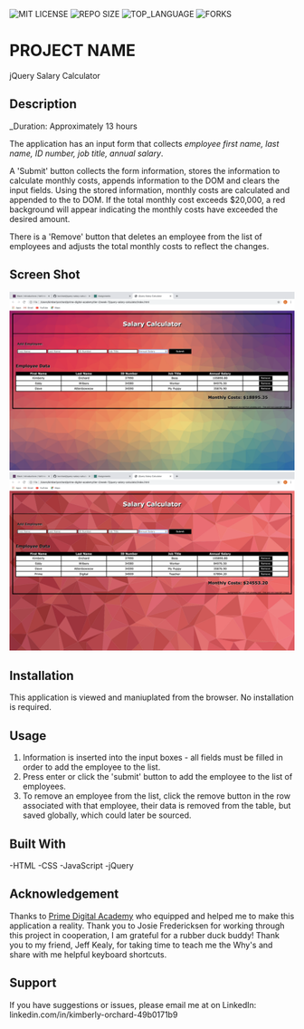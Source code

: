 

![MIT LICENSE](https://img.shields.io/github/license/korchard/jquery-salary-calculator.svg?style=flat-square)
![REPO SIZE](https://img.shields.io/github/repo-size/korchard/jquery-salary-calculator.svg?style=flat-square)
![TOP_LANGUAGE](https://img.shields.io/github/languages/top/korchard/jquery-salary-calculator.svg?style=flat-square)
![FORKS](https://img.shields.io/github/forks/korchard/jquery-salary-calculator.svg?style=social)

# PROJECT NAME

jQuery Salary Calculator

## Description

_Duration: Approximately 13 hours

The application has an input form that collects _employee first name, last name, ID number, job title, annual salary_.

A 'Submit' button collects the form information, stores the information to calculate monthly costs, appends information to the DOM and clears the input fields. Using the stored information, monthly costs are calculated and appended to the to DOM. If the total monthly cost exceeds $20,000, a red background will appear indicating the monthly costs have exceeded the desired amount.

There is a 'Remove' button that deletes an employee from the list of employees and adjusts the total monthly costs to reflect the changes. 

## Screen Shot

![intro](salaryCalculator1.png)
![intro](salaryCalculator2.png)

## Installation

This application is viewed and maniuplated from the browser. No installation is required.

## Usage

1. Information is inserted into the input boxes - all fields must be filled in order to add the employee to the list.
2. Press enter or click the 'submit' button to add the employee to the list of employees.
3. To remove an employee from the list, click the remove button in the row associated with that employee, their data is removed from the table, but saved globally, which could later be sourced.

## Built With

-HTML
-CSS
-JavaScript
-jQuery

## Acknowledgement
Thanks to [Prime Digital Academy](www.primeacademy.io) who equipped and helped me to make this application a reality. Thank you to Josie Fredericksen for working through this project in cooperation, I am grateful for a rubber duck buddy! Thank you to my friend, Jeff Kealy, for taking time to teach me the Why's and share with me helpful keyboard shortcuts. 

## Support
If you have suggestions or issues, please email me at on LinkedIn: linkedin.com/in/kimberly-orchard-49b0171b9
